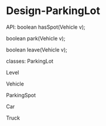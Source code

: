# Design-ParkingLot

API:
boolean hasSpot(Vehicle v);

boolean park(Vehicle v);

boolean leave(Vehicle v);




classes:
ParkingLot

Level

Vehicle

ParkingSpot

Car

Truck
